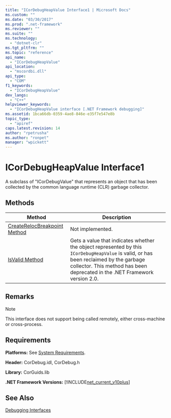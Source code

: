 ```yaml
---
title: "ICorDebugHeapValue Interface1 | Microsoft Docs"
ms.custom: ""
ms.date: "03/30/2017"
ms.prod: ".net-framework"
ms.reviewer: ""
ms.suite: ""
ms.technology: 
  - "dotnet-clr"
ms.tgt_pltfrm: ""
ms.topic: "reference"
api_name: 
  - "ICorDebugHeapValue"
api_location: 
  - "mscordbi.dll"
api_type: 
  - "COM"
f1_keywords: 
  - "ICorDebugHeapValue"
dev_langs: 
  - "C++"
helpviewer_keywords: 
  - "ICorDebugHeapValue interface [.NET Framework debugging]"
ms.assetid: 1bca66db-0359-4ae8-846e-e35f7e547e8b
topic_type: 
  - "apiref"
caps.latest.revision: 14
author: "rpetrusha"
ms.author: "ronpet"
manager: "wpickett"
---
```

# ICorDebugHeapValue Interface1
A subclass of "ICorDebugValue" that represents an object that has been collected by the common language runtime (CLR) garbage collector.  
  
## Methods  
  
|Method|Description|  
|------------|-----------------|  
|[CreateRelocBreakpoint Method](../../../../docs/framework/unmanaged-api/debugging/icordebugheapvalue-createrelocbreakpoint-method.md)|Not implemented.|  
|[IsValid Method](../../../../docs/framework/unmanaged-api/debugging/icordebugheapvalue-isvalid-method.md)|Gets a value that indicates whether the object represented by this `ICorDebugHeapValue` is valid, or has been reclaimed by the garbage collector. This method has been deprecated in the .NET Framework version 2.0.|  
  
## Remarks  
  
> [!NOTE]
>  This interface does not support being called remotely, either cross-machine or cross-process.  
  
## Requirements  
 **Platforms:** See [System Requirements](../../../../docs/framework/get-started/system-requirements.md).  
  
 **Header:** CorDebug.idl, CorDebug.h  
  
 **Library:** CorGuids.lib  
  
 **.NET Framework Versions:** [!INCLUDE[net_current_v10plus](../../../../includes/net-current-v10plus-md.md)]  
  
## See Also  
    
    
    
 [Debugging Interfaces](../../../../docs/framework/unmanaged-api/debugging/debugging-interfaces.md)